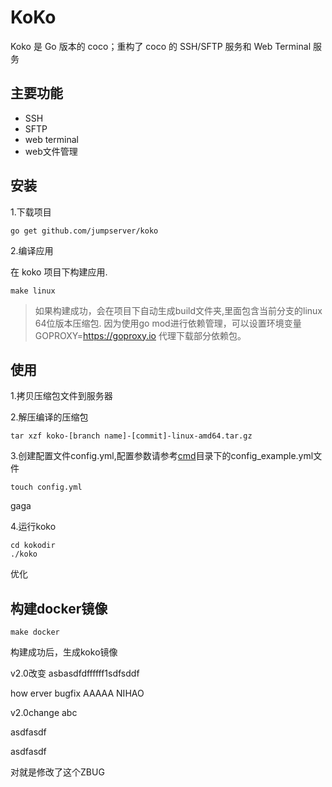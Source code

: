 
# KoKo

Koko 是 Go 版本的 coco；重构了 coco 的 SSH/SFTP 服务和 Web Terminal 服务


## 主要功能


- SSH
- SFTP
- web terminal
- web文件管理


## 安装

1.下载项目

```shell
go get github.com/jumpserver/koko
```

2.编译应用

在 koko 项目下构建应用.
```shell
make linux
```
> 如果构建成功，会在项目下自动生成build文件夹,里面包含当前分支的linux 64位版本压缩包.
因为使用go mod进行依赖管理，可以设置环境变量 GOPROXY=https://goproxy.io 代理下载部分依赖包。

## 使用

1.拷贝压缩包文件到服务器

2.解压编译的压缩包
```shell
tar xzf koko-[branch name]-[commit]-linux-amd64.tar.gz
```

3.创建配置文件config.yml,配置参数请参考[cmd](https://github.com/jumpserver/koko/tree/master/cmd)目录下的config_example.yml文件
```shell
touch config.yml
```
gaga

4.运行koko
```shell
cd kokodir
./koko
```

优化

## 构建docker镜像

```shell
make docker
```
构建成功后，生成koko镜像

v2.0改变
asbasdfdffffff1sdfsddf

how erver
bugfix
AAAAA
NIHAO


v2.0change
abc

asdfasdf

asdfasdf

对就是修改了这个ZBUG
